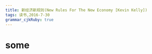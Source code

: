 ```yaml
---
title: 新经济新规则(New Rules For The New Economy [Kevin Kelly]) 
tags: 读书,2016-7-30
grammar_cjkRuby: true
---
```


# some 
